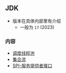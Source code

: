 ## JDK
- 版本在具体内部里有介绍
  - 一般为 `17` (2023)

### 内容
- [调度线程池](调度线程池.md)
- [集合流](集合流.md)
- [SPI-服务提供者接口](SPI.md)